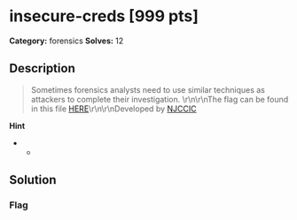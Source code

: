 # insecure-creds [999 pts]

**Category:** forensics
**Solves:** 12

## Description
>Sometimes forensics analysts need to use similar techniques as attackers to complete their investigation.  \r\n\r\nThe flag can be found in this file [HERE](https://insecure-creds.s3.amazonaws.com/insecure-creds.DMP)\r\n\r\nDeveloped by [NJCCIC](https://www.cyber.nj.gov)

**Hint**
* -

## Solution

### Flag

